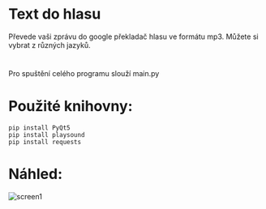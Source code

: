 # Text do hlasu

Převede vaši zprávu do google překladač hlasu ve formátu mp3. Můžete si vybrat z různých jazyků.
#
Pro spuštění celého programu slouží main.py
#
# Použité knihovny:
```
pip install PyQt5
pip install playsound
pip install requests
```

# Náhled:

![screen1](https://user-images.githubusercontent.com/82058894/156880227-0dd2b94d-42c7-49d0-b85d-cc838d541888.png)
